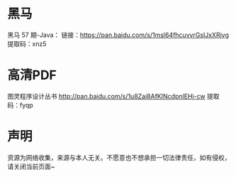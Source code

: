 # 黑马
黑马 57 期-Java：
链接：https://pan.baidu.com/s/1msl64fhcuvvrGsIJxXRjvg 提取码：xnz5 



# 高清PDF
图灵程序设计丛书
http://pan.baidu.com/s/1u8Zai8AfKINcdpnlEHj-cw
提取码：fyqp



# 声明
资源为网络收集，来源与本人无关。不愿意也不想承担一切法律责任，如有侵权，请关闭当前页面~